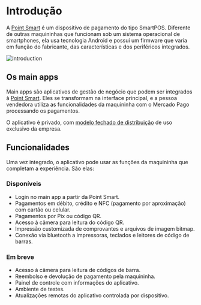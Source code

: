 # Introdução

A [Point Smart](/developers/pt/docs/mp-point/landing) é um dispositivo de pagamento do tipo SmartPOS. Diferente de outras maquininhas que funcionam sob um sistema operacional de smartphones, ela usa tecnologia Android e possui um firmware que varia em função do fabricante, das características e dos periféricos integrados.

![introduction](main-apps/introduction-all.png)

## Os main apps

Main apps são aplicativos de gestão de negócio que podem ser integrados à [Point Smart](/developers/pt/docs/mp-point/landing). Eles se transformam na interface principal, e a pessoa vendedora utiliza as funcionalidades da maquininha com o Mercado Pago processando os pagamentos.  

O aplicativo é privado, com [modelo fechado de distribuição](/developers/pt/docs/main-apps/distribution) de uso exclusivo da empresa.

## Funcionalidades

Uma vez integrado, o aplicativo pode usar as funções da maquininha que completam a experiência. São elas:

### Disponíveis

- Login no main app a partir da Point Smart.
- Pagamentos em débito, crédito e NFC (pagamento por aproximação) com cartão ou celular.
- Pagamentos por Pix ou código QR.
- Acesso à câmera para leitura do código QR.
- Impressão customizada de comprovantes e arquivos de imagem bitmap.
- Conexão via bluetooth a impressoras, teclados e leitores de código de barras.

### Em breve

- Acesso à câmera para leitura de códigos de barra.
- Reembolso e devolução de pagamento pela maquininha.
- Painel de controle com informações do aplicativo.
- Ambiente de testes.
- Atualizações remotas do aplicativo controlada por dispositivo.